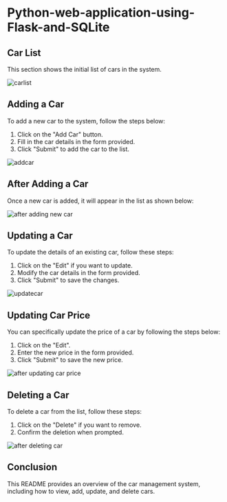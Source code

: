 # Python-web-application-using-Flask-and-SQLite
## Car List

This section shows the initial list of cars in the system.

![carlist](https://github.com/user-attachments/assets/2120c55b-1743-4b29-959a-4522cf6eac80)

## Adding a Car

To add a new car to the system, follow the steps below:

1. Click on the "Add Car" button.
2. Fill in the car details in the form provided.
3. Click "Submit" to add the car to the list.

![addcar](https://github.com/user-attachments/assets/80ae43bd-ea2a-4dc7-a7ba-fbb5d6319c95)


## After Adding a Car

Once a new car is added, it will appear in the list as shown below:

![after adding new car](https://github.com/user-attachments/assets/2445ca14-6b35-4c5a-bce9-3fe8d2794102)


## Updating a Car

To update the details of an existing car, follow these steps:

1. Click on the "Edit" if you want to update.
2. Modify the car details in the form provided.
3. Click "Submit" to save the changes.

![updatecar](https://github.com/user-attachments/assets/629b040d-f910-496e-b316-ff3551148ce3)


## Updating Car Price

You can specifically update the price of a car by following the steps below:

1. Click on the "Edit".
2. Enter the new price in the form provided.
3. Click "Submit" to save the new price.

![after updating car price](https://github.com/user-attachments/assets/f92b4ef4-d34c-4327-850c-d3fd2e7ca3ec)


## Deleting a Car

To delete a car from the list, follow these steps:

1. Click on the "Delete" if you want to remove.
2. Confirm the deletion when prompted.

![after deleting car](https://github.com/user-attachments/assets/b27fce56-d43b-41b3-b7f6-9265131dc4a0)


## Conclusion

This README provides an overview of the car management system, including how to view, add, update, and delete cars. 
